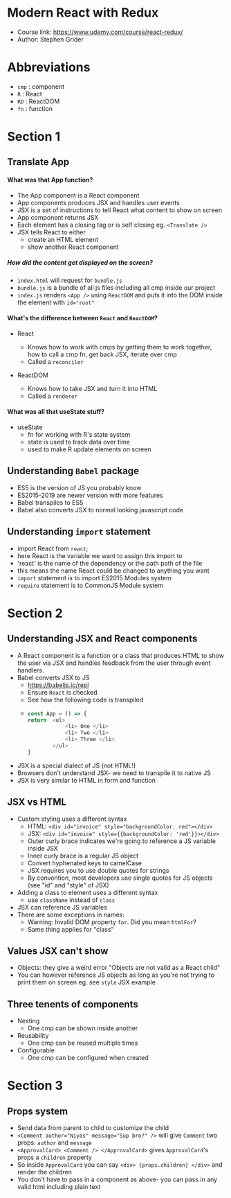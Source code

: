 # Modern React with Redux
- Course link: https://www.udemy.com/course/react-redux/
- Author: Stephen Grider

# Abbreviations
- `cmp` : component 
- `R` : React
- `RD` : ReactDOM
- `fn` : function

# Section 1 

## Translate App

#### What was that App function?
- The App component is a React component
- App components produces JSX and handles user events
- JSX is a set of instructions to tell React what content to show on screen
- App component returns JSX
- Each element has a closing tag or is self closing eg. `<Translate />`
- JSX tells React to either
  - create an HTML element
  - show another React component

##### How did the content get displayed on the screen?
- `index.html` will request for `bundle.js`
- `bundle.js` is a bundle of all js files including all cmp inside our project
- `index.js` renders `<App />` using `ReactDOM` and puts it into the DOM inside the element with `id="root"`

#### What's the difference between `React` and `ReactDOM`?
- React
  - Knows how to work with cmps by getting them to work together, how to call a cmp fn, get back JSX, iterate over cmp
  - Called a `reconciler`

- ReactDOM
  - Knows how to take JSX and turn it into HTML
  - Called a `renderer`

#### What was all that useState stuff?
- useState
  - fn for working with R's state system
  - state is used to track data over time
  - used to make R update elements on screen

## Understanding `Babel` package
- ES5 is the version of JS you probably know
- ES2015-2019 are newer version with more features
- Babel transpiles to ES5
- Babel also converts JSX to normal looking javascript code


## Understanding `import` statement
- import React from `react`;
- here React is the variable we want to assign this import to
- 'react' is the name of the dependency or the path path of the file
- this means the name React could be changed to anything you want
- `import` statement is to import ES2015 Modules system
- `require` statement is to CommonJS Module system

# Section 2 

## Understanding JSX and React components
- A React component is a function or a class that produces HTML to show the user via JSX and handles feedback from the user through event handlers.
- Babel converts JSX to JS
  - https://babeljs.io/repl
  - Ensure `React` is checked
  - See how the following code is transpiled
  - ```javascript
    const App = () => {
	return  <ul> 
                <li> One </li>
                <li> Two </li>
                <li> Three </li>
            </ul>
    }
    ```
- JSX is a special dialect of JS (not HTML!)
- Browsers don't understand JSX- we need to transpile it to native JS
- JSX is very similar to HTML in form and function


## JSX vs HTML
- Custom styling uses a different syntax
    - HTML: `<div id="invoice" style="backgroundColor: red"></div>`
    - JSX: `<div id="invoice" style={{backgroundColor: 'red'}}></div>`
    - Outer curly brace indicates we're going to reference a JS variable inside JSX
    - Inner curly brace is a regular JS object
    - Convert hyphenated keys to camelCase
    - JSX requires you to use double quotes for strings
    - By convention, most developers use single quotes for JS objects (see "id" and "style" of JSX)
- Adding a class to element uses a different syntax
  - use `className` instead of `class`
- JSX can reference JS variables
- There are some exceptions in names:
  - Warning: Invalid DOM property `for`. Did you mean `htmlFor`?
  - Same thing applies for "class"

## Values JSX can't show
- Objects: they give a weird error "Objects are not valid as a React child"
- You can however reference JS objects as long as you're not trying to print them on screen eg. see `style` JSX example


## Three tenents of components
- Nesting
  - One cmp can be shown inside another
- Reusability
  - One cmp can be reused multiple times
- Configurable
  - One cmp can be configured when created


# Section 3

## Props system
- Send data from parent to child to customize the child
- `<Comment author="Niyas" message="Sup bro?" />` will give `Comment` two props: `author` and `message`
- `<ApprovalCard> <Comment /> </ApprovalCard>` gives `ApprovalCard`'s props a `children` property 
- So inside `ApprovalCard` you can say `<div> {props.children} </div>` and render the children
- You don't have to pass in a component as above- you can pass in any valid html including plain text